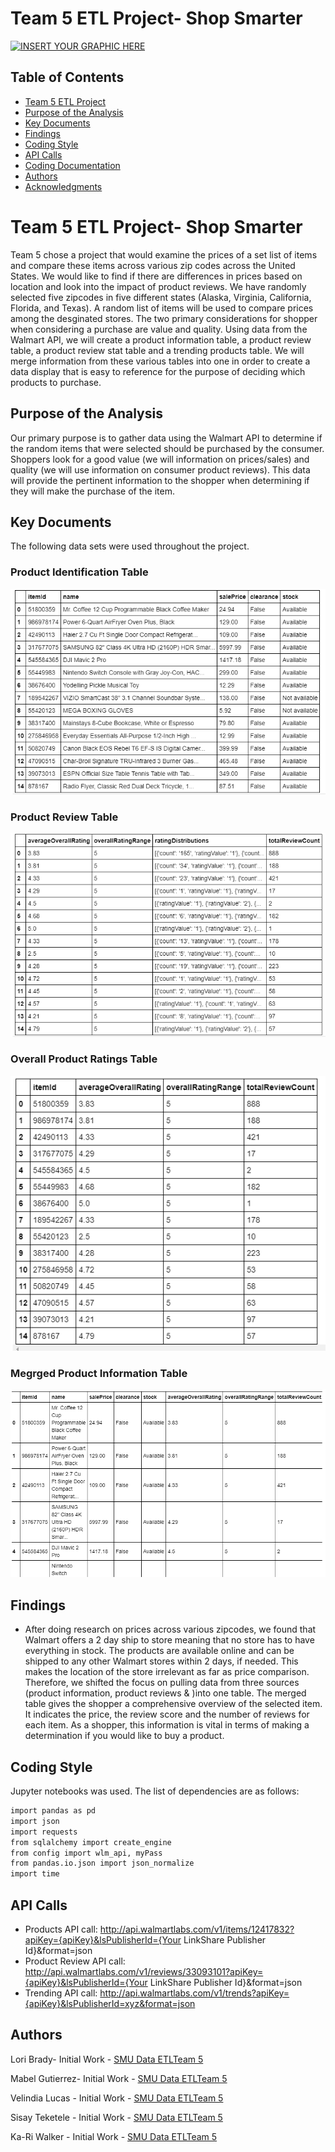 # Team 5 ETL Project- Shop Smarter
[![INSERT YOUR GRAPHIC HERE](https://www.bkacontent.com/wp-content/uploads/2017/10/walmart-cart.jpg)]()


<!-- TABLE OF CONTENTS -->
## Table of Contents

* [Team 5 ETL Project](#team-5-ETL-project)
* [Purpose of the Analysis](#purpose-of-the-analysis)
* [Key Documents](#key-documents)
* [Findings](#findings)
* [Coding Style](#coding-style)
* [API Calls](#api-calls)
* [Coding Documentation](#coding-documentation)
* [Authors](#authors)
* [Acknowledgments](#acknowledgments)


# Team 5 ETL Project- Shop Smarter

Team 5 chose a project that would examine the prices of a set list of items and compare these items across various zip codes across
the United States.  We would like to find if there are differences in prices based on location and look into the impact of product reviews. We have randomly selected five zipcodes in five different states (Alaska, Virginia, California, Florida, and Texas).  A random list of items will be used to compare prices among the desginated stores.  The two primary considerations for shopper when considering a purchase are value and quality.  Using data from the Walmart API, we will create a product information table, a product review table, a product review stat table and a trending products table.  We will merge information from these various tables into one in order to create a data display that is easy to reference for the purpose of deciding which products to purchase.  


## Purpose of the Analysis

Our primary purpose is to gather data using the Walmart API to determine if the random items that were selected should be purchased by the consumer.  Shoppers look for a good value (we will information on prices/sales) and quality (we will use information on consumer product reviews).  This data will provide the pertinent information to the shopper when determining if they will make the purchase of the item. 


## Key Documents

The following data sets were used throughout the project.

### Product Identification Table
[![INSERT YOUR GRAPHIC HERE](https://github.com/mabel912/ETL-Project-Shop-Smarter/blob/master/ProductList.png)]()


### Product Review Table
[![INSERT YOUR GRAPHIC HERE](https://github.com/mabel912/ETL-Project-Shop-Smarter/blob/master/ReviewStats.png)]()


### Overall Product Ratings Table
[![INSERT YOUR GRAPHIC HERE](https://github.com/mabel912/ETL-Project-Shop-Smarter/blob/master/OverallProductRating.png)]()


### Megrged Product Information Table
[![INSERT YOUR GRAPHIC HERE](https://github.com/mabel912/ETL-Project-Shop-Smarter/blob/master/MergedProductInfo.png)]()



## Findings

* After doing research on prices across various zipcodes, we found that Walmart offers a 2 day ship to store meaning that no store has to have everything in stock.  The products are available online and can be shipped to any other Walmart stores within 2 days, if needed.  This makes the location of the store irrelevant as far as price comparison.  Therefore, we shifted the focus on pulling data from three sources (product information, product reviews & )into one table. The merged table gives the shopper a comprehensive overview of the selected item.  It indicates the price, the review score and the number of reviews for each item.  As a shopper, this information is vital in terms of making a determination if you would like to buy a product. 


## Coding Style

Jupyter notebooks was used. The list of dependencies are as follows:

```sh
import pandas as pd
import json
import requests
from sqlalchemy import create_engine
from config import wlm_api, myPass
from pandas.io.json import json_normalize
import time
```

## API Calls

* Products API call:
	http://api.walmartlabs.com/v1/items/12417832?apiKey={apiKey}&lsPublisherId={Your LinkShare Publisher Id}&format=json
* Product Review API call:
	http://api.walmartlabs.com/v1/reviews/33093101?apiKey={apiKey}&lsPublisherId={Your LinkShare Publisher Id}&format=json
* Trending API call:
	http://api.walmartlabs.com/v1/trends?apiKey={apiKey}&lsPublisherId=xyz&format=json


## Authors


Lori Brady- Initial Work - [SMU Data ETLTeam 5](https://github.com/loribeth18)

Mabel Gutierrez- Initial Work - [SMU Data ETLTeam 5](https://github.com/mabel912)

Velindia Lucas - Initial Work - [SMU Data ETLTeam 5](https://github.com/chele0630)

Sisay Teketele - Initial Work - [SMU Data ETLTeam 5](https://github.com/sisayyt)

Ka-Ri Walker - Initial Work - [SMU Data ETLTeam 5](https://github.com/ButtonWalker)
